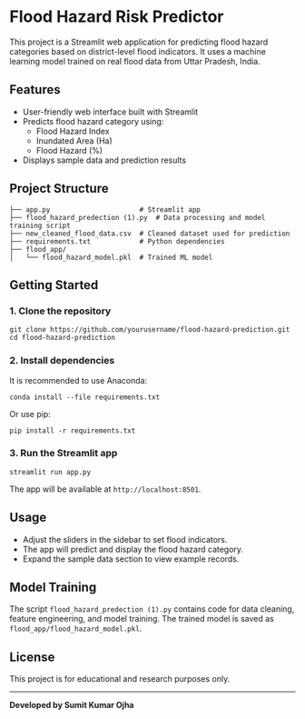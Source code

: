 # Flood Hazard Risk Predictor

This project is a Streamlit web application for predicting flood hazard categories based on district-level flood indicators. It uses a machine learning model trained on real flood data from Uttar Pradesh, India.

## Features
- User-friendly web interface built with Streamlit
- Predicts flood hazard category using:
  - Flood Hazard Index
  - Inundated Area (Ha)
  - Flood Hazard (%)
- Displays sample data and prediction results

## Project Structure
```
├── app.py                      # Streamlit app
├── flood_hazard_predection (1).py  # Data processing and model training script
├── new_cleaned_flood_data.csv  # Cleaned dataset used for prediction
├── requirements.txt            # Python dependencies
├── flood_app/
│   └── flood_hazard_model.pkl  # Trained ML model
```

## Getting Started

### 1. Clone the repository
```
git clone https://github.com/yourusername/flood-hazard-prediction.git
cd flood-hazard-prediction
```

### 2. Install dependencies
It is recommended to use Anaconda:
```
conda install --file requirements.txt
```
Or use pip:
```
pip install -r requirements.txt
```

### 3. Run the Streamlit app
```
streamlit run app.py
```

The app will be available at `http://localhost:8501`.

## Usage
- Adjust the sliders in the sidebar to set flood indicators.
- The app will predict and display the flood hazard category.
- Expand the sample data section to view example records.

## Model Training
The script `flood_hazard_predection (1).py` contains code for data cleaning, feature engineering, and model training. The trained model is saved as `flood_app/flood_hazard_model.pkl`.

## License
This project is for educational and research purposes only.

---

**Developed by Sumit Kumar Ojha**
